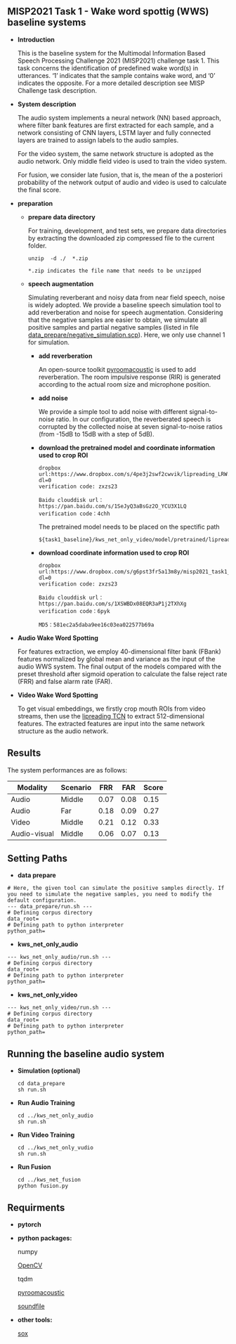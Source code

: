## MISP2021 Task 1 - Wake word spottig (WWS) baseline systems

- **Introduction**

    This is the baseline system for the Multimodal Information Based Speech Processing Challenge 2021 (MISP2021) challenge task 1. This task concerns the identification of predefined wake word(s) in utterances. ‘1’ indicates that the sample contains wake word, and ‘0’ indicates the opposite. For a more detailed description see MISP Challenge task description.


- **System description**

    The audio system implements a neural network (NN) based approach, where filter bank features are first extracted for each sample, and a network consisting of CNN layers, LSTM layer and fully connected layers are trained to assign labels to the audio samples.

    For the video system, the same network structure is adopted as the audio network. Only middle field video is used to train the video system.
    
    For fusion, we consider late fusion, that is, the mean of the a posteriori probability of the network output of audio and video is used to calculate the final score.

- **preparation**

  - **prepare data directory**

      For training, development, and test sets, we prepare data directories by extracting the downloaded zip compressed file to the current folder.

      ```
      unzip  -d ./  *.zip

      *.zip indicates the file name that needs to be unzipped
      ```

  - **speech augmentation** 

    Simulating reverberant and noisy data from near field speech, noise is widely adopted. We provide a baseline speech simulation tool to add reverberation and noise for speech augmentation. Considering that the negative samples are easier to obtain, we simulate all positive samples and partial negative samples (listed in file [data_prepare/negative_simulation.scp](data_prepare/negative_simulation.scp)). Here, we only use channel 1 for simulation.

    - **add reverberation**

        An open-source toolkit [pyroomacoustic](https://github.com/LCAV/pyroomacoustics) is used to add reverberation. The room impulsive response (RIR) is generated according to the actual room size and microphone position.

    - **add noise**

        We provide a simple tool to add noise with different signal-to-noise ratio. In our configuration, the reverberated speech is corrupted by the collected noise at seven signal-to-noise ratios (from -15dB to 15dB with a step of 5dB).

    - **download the pretrained model and coordinate information used to crop ROI**

        ```
        dropbox url:https://www.dropbox.com/s/4pe3j2swf2cwvik/lipreading_LRW.pt?dl=0
        verification code: zxzs23
        
        Baidu clouddisk url：https://pan.baidu.com/s/1SeJyQ3aBsGz2O_YCU3X1LQ
        verification code：4chh
        ```
 
        The pretrained model needs to be placed on the spectific path
        
        ```
        ${task1_baseline}/kws_net_only_video/model/pretrained/lipreading_LRW.pt
        ```
    - **download coordinate information used to crop ROI**

        ```
        dropbox url:https://www.dropbox.com/s/g6pst3fr5a13m8y/misp2021_task1_roi_midfield.zip?dl=0
        verification code: zxzs23
        
        Baidu clouddisk url：https://pan.baidu.com/s/1XSWBDx08EQR3aP1j2TXhXg
        verification code：6pyk 
        
        MD5：581ec2a5daba9ee16c03ea022577b69a
        ```
              
- **Audio Wake Word Spotting**

    For features extraction, we employ 40-dimensional filter bank (FBank) features normalized by global mean and variance as the input of the audio WWS system. The final output of the models compared with the preset threshold after sigmoid operation to calculate the false reject rate (FRR) and false alarm rate (FAR).

- **Video Wake Word Spotting**

    To get visual embeddings, we firstly crop mouth ROIs from video streams, then use the [lipreading TCN](https://github.com/mpc001/Lipreading_using_Temporal_Convolutional_Networks)  to extract 512-dimensional features. The extracted features are input into the same network structure as the audio network.

## Results

  The system performances are as follows:

| Modality       | Scenario    | FRR     | FAR    | Score  |
| -------------- | ----------- | ------- | -------|-------|
| Audio   | Middle      |  0.07   | 0.08   | 0.15   |
| Audio   | Far         |  0.18   | 0.09   |  0.27| 
| Video   | Middle      | 0.21|0.12 |0.33 | 
| Audio-visual | Middle      |  0.06 | 0.07 | 0.13 |


## Setting Paths

- **data prepare**

```
# Here, the given tool can simulate the positive samples directly. If you need to simulate the negative samples, you need to modify the default configuration.
--- data_prepare/run.sh ---
# Defining corpus directory
data_root=
# Defining path to python interpreter
python_path=
```

- **kws_net_only_audio**

```
--- kws_net_only_audio/run.sh ---
# Defining corpus directory
data_root=
# Defining path to python interpreter
python_path=
```

- **kws_net_only_video**

```
--- kws_net_only_video/run.sh ---
# Defining corpus directory
data_root=
# Defining path to python interpreter
python_path=
```

## Running the baseline audio system

- **Simulation (optional)**

    ```
    cd data_prepare
    sh run.sh
    ```

- **Run Audio Training**

    ```
    cd ../kws_net_only_audio
    sh run.sh
    ```

- **Run Video Training**

    ```
    cd ../kws_net_only_vudio
    sh run.sh
    ```

- **Run Fusion**

    ```
    cd ../kws_net_fusion
    python fusion.py
    ```

## Requirments

- **pytorch**

- **python packages:**

    numpy
    
    [OpenCV](https://github.com/opencv/opencv-python)

    tqdm

    [pyroomacoustic](https://github.com/LCAV/pyroomacoustics)

    [soundfile](https://github.com/bastibe/python-soundfile)

- **other tools:**

    [sox](http://sox.sourceforge.net/) 



